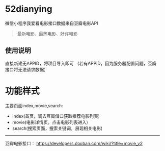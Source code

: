# 52dianying
微信小程序我爱看电影接口数据来自豆瓣电影API

>最新电影、最热电影、好评电影

## 使用说明
直接新建无APPID，将项目导入即可
（若有APPID，因为服务器配置问题，豆瓣接口将无法请求数据）

# 功能样式

主要页面index,movie,search:
- index(首页，调去豆瓣借口获取推荐电影列表)
- movie(电影详情页，点击电影列表进入)
- search(搜索页面，搜索关键词，展现相关电影)

---

豆瓣电影接口： https://developers.douban.com/wiki/?title=movie_v2

